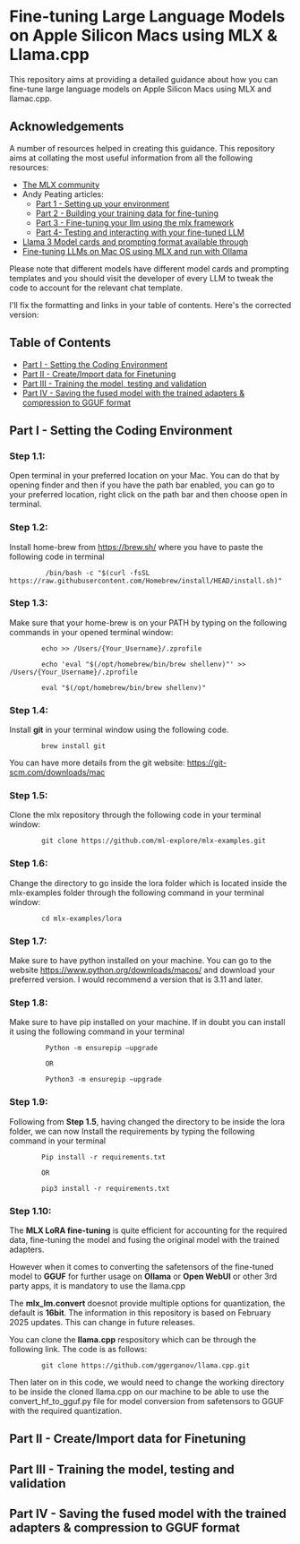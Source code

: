 # Fine-tuning Large Language Models on Apple Silicon Macs using MLX & Llama.cpp
This repository aims at providing a detailed guidance about how you can fine-tune large language models on Apple Silicon Macs using MLX and llamac.cpp.

## Acknowledgements
A number of resources helped in creating this guidance. This repository aims at collating the most useful information from all the following resources:
* [The MLX community](https://github.com/ml-explore/mlx-examples/blob/main/llms/mlx_lm/LORA.md)
* Andy Peating articles:
    * [Part 1 - Setting up your environment](https://apeatling.com/articles/part-1-setting-up-your-environment/)
    * [Part 2 - Building your training data for fine-tuning](https://apeatling.com/articles/part-2-building-your-training-data-for-fine-tuning/)
    * [Part 3 - Fine-tuning your llm using the mlx framework](https://apeatling.com/articles/part-3-fine-tuning-your-llm-using-the-mlx-framework/)
    * [Part 4- Testing and interacting with your fine-tuned LLM](https://apeatling.com/articles/part-4-testing-and-interacting-with-your-fine-tuned-llm/)
* [Llama 3 Model cards and prompting format available through](https://www.llama.com/docs/model-cards-and-prompt-formats/meta-llama-3/)
* [Fine-tuning LLMs on Mac OS using MLX and run with Ollama](https://medium.com/rahasak/fine-tuning-llms-on-macos-using-mlx-and-run-with-ollama-182a20f1fd2c)

Please note that different models have different model cards and prompting templates and you should visit the developer of every LLM to tweak the code to account for the relevant chat template.

I'll fix the formatting and links in your table of contents. Here's the corrected version:

## Table of Contents
* [Part I - Setting the Coding Environment](#part-i---setting-the-coding-environment)
* [Part II - Create/Import data for Finetuning](#part-ii---createimport-data-for-finetuning)
* [Part III - Training the model, testing and validation](#part-iii---training-the-model-testing-and-validation)
* [Part IV - Saving the fused model with the trained adapters & compression to GGUF format](#part-iv---saving-the-fused-model-with-the-trained-adapters--compression-to-gguf-format)

## Part I - Setting the Coding Environment
### Step 1.1:
Open terminal in your preferred location on your Mac. You can do that by opening finder and then if you have the path bar enabled, you can go to your preferred location, right click on the path bar and then choose open in terminal.

### Step 1.2:
Install home-brew from <https://brew.sh/> where you have to paste the following code in terminal 

             /bin/bash -c "$(curl -fsSL https://raw.githubusercontent.com/Homebrew/install/HEAD/install.sh)"

### Step 1.3:
Make sure that your home-brew is on your PATH by typing on the following commands in your opened terminal window:
            
            echo >> /Users/{Your_Username}/.zprofile
            
            echo 'eval "$(/opt/homebrew/bin/brew shellenv)"' >> /Users/{Your_Username}/.zprofile
            
            eval "$(/opt/homebrew/bin/brew shellenv)"

### Step 1.4:
Install **git** in your terminal window using the following code. 

            brew install git

   You can have more details from the git website: <https://git-scm.com/downloads/mac>

### Step 1.5:
Clone the mlx repository through the following code in your terminal window:
                 
            git clone https://github.com/ml-explore/mlx-examples.git

### Step 1.6:
Change the directory to go inside the lora folder which is located inside the mlx-examples folder through the following command in your terminal window:
     
            cd mlx-examples/lora

### Step 1.7:
Make sure to have python installed on your machine. You can go to the website <https://www.python.org/downloads/macos/> and download your preferred version. I would recommend a version that is 3.11 and later.

### Step 1.8:
Make sure to have pip installed on your machine. If in doubt you can install it using the following command in your terminal

             Python -m ensurepip —upgrade

             OR

             Python3 -m ensurepip —upgrade

### Step 1.9:
Following from **Step 1.5**, having changed the directory to be inside the lora folder, we can now Install the requirements  by typing the following command in your terminal 

            Pip install -r requirements.txt
            
            OR
            
            pip3 install -r requirements.txt

### Step 1.10:
The **MLX LoRA fine-tuning** is quite efficient for accounting for the required data, fine-tuning the model and fusing the original model with the trained adapters.
    
However when it comes to converting the safetensors of the fine-tuned model to **GGUF** for further usage on **Ollama** or **Open WebUI** or other 3rd party apps, it is mandatory to use the llama.cpp

The **mlx_lm.convert** doesnot provide multiple options for quantization, the default is **16bit**. The information in this repository is based on  February 2025 updates. This can change in future releases.

You can clone the **llama.cpp** respository which can be through the following link. The code is as follows:

            git clone https://github.com/ggerganov/llama.cpp.git

Then later on in this code, we would need to change the working directory to be inside the cloned llama.cpp on our machine to be able to use the convert_hf_to_gguf.py file for model conversion from safetensors to GGUF with the required quantization.
## Part II - Create/Import data for Finetuning
## Part III - Training the model, testing and validation
## Part IV - Saving the fused model with the trained adapters & compression to GGUF format
